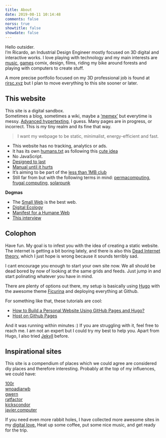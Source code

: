 ```yaml
---
title: About
date: 2019-08-11 10:14:48
comments: false
norss: true
showtitle: false
showdate: false
---
```


Hello outsider.\
I’m Ricardo, an Industrial Design Engineer mostly focused on 3D digital and interactive works. I love playing with technology and my main interests are [music,](/pages/etc/gigs/) [games](/pages/etc/games/) comix, design, films, riding my bike around forests and playing with computers to create stuff.

A more precise portfolio focused on my 3D professional job is found at [rirsc.xyz](http://rirsc.xyz) but I plan to move everything to this site sooner or later.

## This website

This site is a digital sandbox.\
Sometimes a blog, sometimes a wiki, maybe a [‘memex’](https://pluralistic.net/2021/05/09/the-memex-method/) but everytime is messy.
[Advanced hypertexting](https://www.kickscondor.com/hypertexting/), I guess.  Many pages are in progress, or incorrect. This is my tiny realm and its fine that way. 

> I want my webpage to be static, minimalist, energy-efficient and fast.
- This website has no tracking, analytics or ads.
- It has its own [humans.txt](https://rirsc.github.io/humans.txt) as following this [cute idea](https://humanstxt.org/)
- No JavaScript.
- [Designed to last](https://jeffhuang.com/designed_to_last/)
- [Manual until it hurts](https://indieweb.org/manual_until_it_hurts)
- It’s aiming to be part of the [less than 1MB club](https://1mb.club/blog/https-redirects/)
- Still far from but with the following terms in mind: [permacomputing](https://permacomputing.net/permacomputing/), [frugal computing](https://arxiv.org/pdf/2303.06642),  [solarpunk](https://adasokol.com/on-the-solar-adaptations/)

**Dogmas**

- The [Small Web](https://neustadt.fr/essays/the-small-web/) is the best web.
- [Digital Ecology](https://adasokol.com/digital-ecology/)
- [Manifest for a Humane Web](https://humanewebmanifesto.com/)
- [This interview](https://www.kickscondor.com/nadia-eghbal/)

## Colophon

Have fun. My goal is to infest you with the idea of creating a static website. The internet is getting a bit boring lately, and there is also this [Dead Internet theory](https://en.wikipedia.org/wiki/Dead_Internet_theory), which I just hope is wrong because it sounds terribly sad.

I cant encourage you enough to start your own site now. We all should be dead bored by now of looking at the same grids and feeds. Just jump in and start polinating whatever you have in mind.

There are plenty of options out there, my setup is basically using [Hugo](https://gohugo.io/) with the awesome theme [Ficurina](https://gitlab.com/gabmus/hugo-ficurinia) and deploying everything at Github.

For something like that, these tutorials are cool:

- [How to Build a Personal Website Using GitHub Pages and Hugo?](https://juliecodestack.github.io/2023/04/13/build_hugo_site/)
- [Host on Github Pages](https://gohugo.io/hosting-and-deployment/hosting-on-github/)

And it was running within minutes :) If you are struggling with it, feel free to reach me. I am not an expert but I could try my best to help you. Apart from Hugo, I also tried [Jekyll](https://jekyllrb.com/) before.

## Inspirational sites

This site is a compendium of places which we could agree are considered diy places and therefore interesting. Probably at the top of my influences, we could have:

[100r](https://100r.co/site/about_us.html)\
[wnoadiarwb](https://wnoadiarwb.us/)\
[gwern](https://gwern.net/index)\
[ratfactor](https://ratfactor.com/)\
[kickscondor](https://www.kickscondor.com/)\
[javier.computer](https://javier.computer/)

If you need even more rabbit holes, I have collected more awesome sites in my [digital love.](/pages/etc/digital-love/) Heat up some coffee, put some nice music, and get ready for the trip.